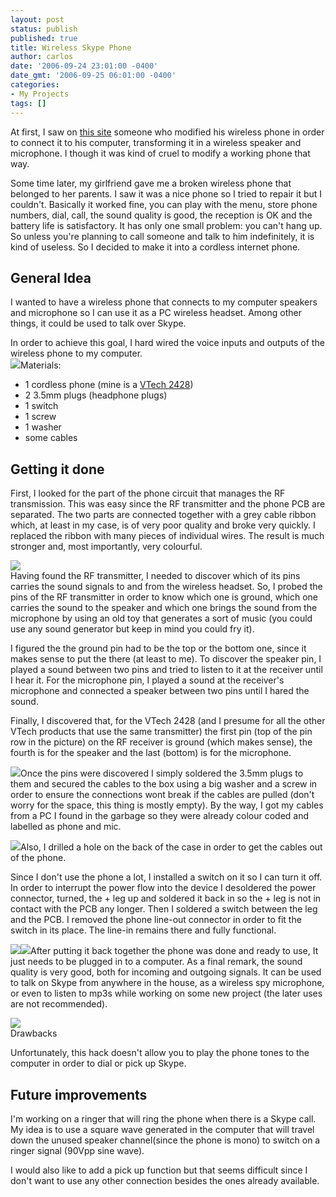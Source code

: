 ```yaml
---
layout: post
status: publish
published: true
title: Wireless Skype Phone
author: carlos
date: '2006-09-24 23:01:00 -0400'
date_gmt: '2006-09-25 06:01:00 -0400'
categories:
- My Projects
tags: []
---
```

At first, I saw on [this site](http://www.grynx.com/index.php/projects/siemens-skype/) someone who modified his wireless phone in order to connect it to his computer, transforming it in a wireless speaker and microphone. I though it was kind of cruel to modify a working phone that way.

Some time later, my girlfriend gave me a broken wireless phone that belonged to her parents. I saw it was a nice phone so I tried to repair it but I couldn't. Basically it worked fine, you can play with the menu, store phone numbers, dial, call, the sound quality is good, the reception is OK and the battery life is satisfactory. It has only one small problem: you can't hang up. So unless you're planning to call someone and talk to him indefinitely, it is kind of useless. So I decided to make it into a cordless internet phone.

## General Idea

I wanted to have a wireless phone that connects to my computer speakers and microphone so I can use it as a PC wireless headset. Among other things, it could be used to talk over Skype.

In order to achieve this goal, I hard wired the voice inputs and outputs of the wireless phone to my computer.  
[![](http://www.vtechcanada.com/en/products/24/imgs/full/2498_full.jpg)](http://www.vtechcanada.com/en/products/24/imgs/full/2498_full.jpg)Materials:

*   1 cordless phone (mine is a [VTech 2428](http://www.vtechcanada.com/en/products/24/data/vt2498.htm))
*   2 3.5mm plugs (headphone plugs)
*   1 switch
*   1 screw
*   1 washer
*   some cables

## Getting it done

First, I looked for the part of the phone circuit that manages the RF transmission. This was easy since the RF transmitter and the phone PCB are separated. The two parts are connected together with a grey cable ribbon which, at least in my case, is of very poor quality and broke very quickly. I replaced the ribbon with many pieces of individual wires. The result is much stronger and, most importantly, very colourful.

[![](http://photos1.blogger.com/blogger/4122/3639/200/phone%20inside.jpg)](http://photos1.blogger.com/blogger/4122/3639/1600/phone%20inside.jpg)  
Having found the RF transmitter, I needed to discover which of its pins carries the sound signals to and from the wireless headset. So, I probed the pins of the RF transmitter in order to know which one is ground, which one carries the sound to the speaker and which one brings the sound from the microphone by using an old toy that generates a sort of music (you could use any sound generator but keep in mind you could fry it).

I figured the the ground pin had to be the top or the bottom one, since it makes sense to put the there (at least to me). To discover the speaker pin, I played a sound between two pins and tried to listen to it at the receiver until I hear it. For the microphone pin, I played a sound at the receiver's microphone and connected a speaker between two pins until I hared the sound.

Finally, I discovered that, for the VTech 2428 (and I presume for all the other VTech products that use the same transmitter) the first pin (top of the pin row in the picture) on the RF receiver is ground (which makes sense), the fourth is for the speaker and the last (bottom) is for the microphone.

[![](http://photos1.blogger.com/blogger/4122/3639/200/phone%20connection.jpg)](http://photos1.blogger.com/blogger/4122/3639/1600/phone%20connection.jpg)Once the pins were discovered I simply soldered the 3.5mm plugs to them and secured the cables to the box using a big washer and a screw in order to ensure the connections wont break if the cables are pulled (don't worry for the space, this thing is mostly empty). By the way, I got my cables from a PC I found in the garbage so they were already colour coded and labelled as phone and mic.

[![](http://photos1.blogger.com/blogger/4122/3639/200/phone%20washer.jpg)](http://photos1.blogger.com/blogger/4122/3639/1600/phone%20washer.jpg)Also, I drilled a hole on the back of the case in order to get the cables out of the phone.

Since I don't use the phone a lot, I installed a switch on it so I can turn it off. In order to interrupt the power flow into the device I desoldered the power connector, turned, the + leg up and soldered it back in so the + leg is not in contact with the PCB any longer. Then I soldered a switch between the leg and the PCB. I removed the phone line-out connector in order to fit the switch in its place. The line-in remains there and fully functional.

[![](http://photos1.blogger.com/blogger/4122/3639/200/phone%20switch%20inside.jpg)](http://photos1.blogger.com/blogger/4122/3639/1600/phone%20switch%20inside.jpg)[![](http://photos1.blogger.com/blogger/4122/3639/200/phone%20switch.jpg)](http://photos1.blogger.com/blogger/4122/3639/1600/phone%20switch.jpg)After putting it back together the phone was done and ready to use, It just needs to be plugged in to a computer. As a final remark, the sound quality is very good, both for incoming and outgoing signals. It can be used to talk on Skype from anywhere in the house, as a wireless spy microphone, or even to listen to mp3s while working on some new project (the later uses are not recommended).

[![](http://photos1.blogger.com/blogger/4122/3639/200/phone%20finished.jpg)](http://photos1.blogger.com/blogger/4122/3639/1600/phone%20finished.jpg)  
Drawbacks

Unfortunately, this hack doesn't allow you to play the phone tones to the computer in order to dial or pick up Skype.

## Future improvements

I'm working on a ringer that will ring the phone when there is a Skype call. My idea is to use a square wave generated in the computer that will travel down the unused speaker channel(since the phone is mono) to switch on a ringer signal (90Vpp sine wave).

I would also like to add a pick up function but that seems difficult since I don't want to use any other connection besides the ones already available.